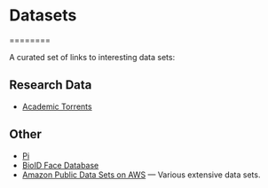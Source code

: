 # Datasets
========

A curated set of links to interesting data sets:

## Research Data
* [Academic Torrents](http://academictorrents.com/browse.php?cat=6)

## Other
* [Pi](https://github.com/jaakk/datasets/blob/master/pi.txt)
* [BioID Face Database](http://www.bioid.com/index.php?q=downloads/software/bioid-face-database.html)
* [Amazon Public Data Sets on AWS](http://aws.amazon.com/publicdatasets/) — Various extensive data sets.
